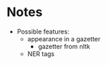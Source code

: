Notes
=====

* Possible features:
  * appearance in a gazetter
    * gazetter from nltk
  * NER tags

